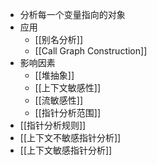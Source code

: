 - 分析每一个变量指向的对象
- 应用
	- [[别名分析]]
	- [[Call Graph Construction]]
- 影响因素
	- [[堆抽象]]
	- [[上下文敏感性]]
	- [[流敏感性]]
	- [[指针分析范围]]
- [[指针分析规则]]
- [[上下文不敏感指针分析]]
- [[上下文敏感指针分析]]